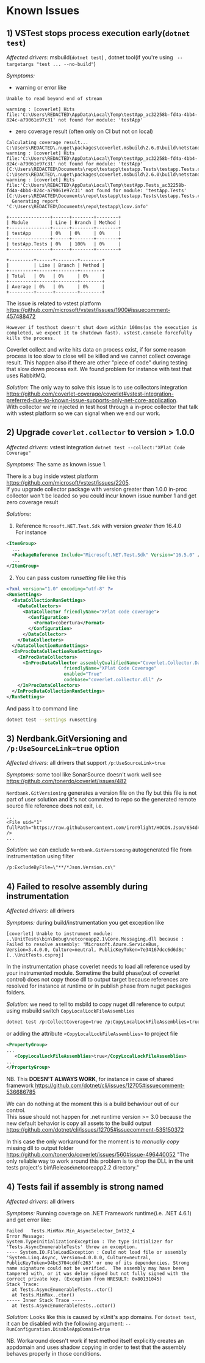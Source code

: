 # Known Issues

## 1) VSTest stops process execution early(`dotnet test`)  

*Affected drivers*: msbuild(`dotnet test`) , dotnet tool(if you're using ` --targetargs "test ... --no-build"`)  

 *Symptoms:* 
 * warning or error like

 `Unable to read beyond end of stream`  

 `warning : [coverlet] Hits file:'C:\Users\REDACTED\AppData\Local\Temp\testApp_ac32258b-fd4a-4bb4-824c-a79061e97c31' not found for module: 'testApp'`

 *  zero coverage result (often only on CI but not on local)  
```
Calculating coverage result...
C:\Users\REDACTED\.nuget\packages\coverlet.msbuild\2.6.0\build\netstandard2.0\coverlet.msbuild.targets(21,5): warning : [coverlet] Hits file:'C:\Users\REDACTED\AppData\Local\Temp\testApp_ac32258b-fd4a-4bb4-824c-a79061e97c31' not found for module: 'testApp' [C:\Users\REDACTED\Documents\repo\testapp\testapp.Tests\testapp.Tests.csproj]
C:\Users\REDACTED\.nuget\packages\coverlet.msbuild\2.6.0\build\netstandard2.0\coverlet.msbuild.targets(21,5): warning : [coverlet] Hits file:'C:\Users\REDACTED\AppData\Local\Temp\testApp.Tests_ac32258b-fd4a-4bb4-824c-a79061e97c31' not found for module: 'testApp.Tests' [C:\Users\REDACTED\Documents\repo\testapp\testapp.Tests\testapp.Tests.csproj]
  Generating report 'C:\Users\REDACTED\Documents\repo\testapp\lcov.info'

+---------------+------+--------+--------+
| Module        | Line | Branch | Method |
+---------------+------+--------+--------+
| testApp       | 0%   | 0%     | 0%     |
+---------------+------+--------+--------+
| testApp.Tests | 0%   | 100%   | 0%     |
+---------------+------+--------+--------+

+---------+------+--------+--------+
|         | Line | Branch | Method |
+---------+------+--------+--------+
| Total   | 0%   | 0%     | 0%     |
+---------+------+--------+--------+
| Average | 0%   | 0%     | 0%     |
+---------+------+--------+--------+
```

The issue is related to vstest platform https://github.com/microsoft/vstest/issues/1900#issuecomment-457488472  
```
However if testhost doesn't shut down within 100ms(as the execution is completed, we expect it to shutdown fast). vstest.console forcefully kills the process.
```

Coverlet collect and write hits data on process exist, if for some reason process is too slow to close will be killed and we cannot collect coverage result.
This happen also if there are other "piece of code" during testing that slow down process exit.
We found problem for instance with test that uses RabbitMQ.

*Solution:* 
The only way to solve this issue is to use collectors integration https://github.com/coverlet-coverage/coverlet#vstest-integration-preferred-due-to-known-issue-supports-only-net-core-application.  
With collector we're injected in test host through a in-proc collector that talk with vstest platform so we can signal when we end our work.  

## 2) Upgrade `coverlet.collector` to version > 1.0.0

*Affected drivers*: vstest integration `dotnet test --collect:"XPlat Code Coverage"`  

 *Symptoms:* The same as known issue 1.  

There is a bug inside vstest platform https://github.com/microsoft/vstest/issues/2205.  
If you upgrade collector package with version greater than 1.0.0 in-proc collector won't be loaded so you could incur known issue number 1 and get zero coverage result

*Solutions:*   
1) Reference `Mcrosoft.NET.Test.Sdk` with version *greater than* 16.4.0  
For instance
```xml
<ItemGroup>
  ...
  <PackageReference Include="Microsoft.NET.Test.Sdk" Version="16.5.0" />
  ...
</ItemGroup>
```
2) You can pass custom *runsetting* file like this
```xml
<?xml version="1.0" encoding="utf-8" ?>
<RunSettings>
  <DataCollectionRunSettings>
    <DataCollectors>
      <DataCollector friendlyName="XPlat code coverage">
        <Configuration>
          <Format>cobertura</Format>
        </Configuration>
      </DataCollector>
    </DataCollectors>
  </DataCollectionRunSettings>
  <InProcDataCollectionRunSettings>
    <InProcDataCollectors>
      <InProcDataCollector assemblyQualifiedName="Coverlet.Collector.DataCollection.CoverletInProcDataCollector, coverlet.collector, Version=1.1.0.0, Culture=neutral, PublicKeyToken=null"
                     friendlyName="XPlat Code Coverage"
                     enabled="True"
                     codebase="coverlet.collector.dll" />
    </InProcDataCollectors>
  </InProcDataCollectionRunSettings>
</RunSettings>
```
And pass it to command line
```bash
dotnet test --settings runsetting
```
## 3) Nerdbank.GitVersioning and `/p:UseSourceLink=true` option

*Affected drivers*: all drivers that support `/p:UseSourceLink=true`

 *Symptoms:* some tool like SonarSource doesn't work well see https://github.com/tonerdo/coverlet/issues/482

 `Nerdbank.GitVersioning` generates a version file on the fly but this file is not part of user solution and it's not commited to repo so the generated remote source file reference does not exit, i.e.
 ```
 ...
 <File uid="1" fullPath="https://raw.githubusercontent.com/iron9light/HOCON.Json/654d4ea8ec524f72027e2b2d324aad9acf80b710/src/Hocon.Json/obj/Release/netstandard2.0/Hocon.Json.Version.cs" />
 ...
 ```

 *Solution:* we can exclude `Nerdbank.GitVersioning` autogenerated file from instrumentation using filter
 ```bash
 /p:ExcludeByFile=\"**/*Json.Version.cs\"
 ```
## 4) Failed to resolve assembly during instrumentation

*Affected drivers*: all drivers

 *Symptoms:* during build/instrumentation you get exception like
 ```
 [coverlet] Unable to instrument module: ..\UnitTests\bin\Debug\netcoreapp2.1\Core.Messaging.dll because : Failed to resolve assembly: 'Microsoft.Azure.ServiceBus, Version=3.4.0.0, Culture=neutral, PublicKeyToken=7e34167dcc6d6d8c' [..\UnitTests.csproj]
 ```

 In the instrumentation phase coverlet needs to load all reference used by your instrumented module. Sometime the build phase(out of coverlet control) does not copy those dll to output target because references are resolved for instance at runtime or in publish phase from nuget packages folders.

 *Solution:* we need to tell to msbild to copy nuget dll reference to output using msbuild switch `CopyLocalLockFileAssemblies`
 ```bash
 dotnet test /p:CollectCoverage=true /p:CopyLocalLockFileAssemblies=true
 ```
 or adding the attribute `<CopyLocalLockFileAssemblies>` to project 
 file
 ```xml
 <PropertyGroup>
 ...
    <CopyLocalLockFileAssemblies>true</CopyLocalLockFileAssemblies>
 ...
</PropertyGroup>
 ```
 NB. This **DOESN'T ALWAYS WORK**, for instance in case of shared framework https://github.com/dotnet/cli/issues/12705#issuecomment-536686785

 We can do nothing at the moment this is a build behaviour out of our control.  
 This issue should not happen for .net runtime version >= 3.0 because the new default behavior is copy all assets to the build output https://github.com/dotnet/cli/issues/12705#issuecomment-535150372  

 In this case the only workaround for the moment is to *manually copy* missing dll to output folder https://github.com/tonerdo/coverlet/issues/560#issue-496440052 "The only reliable way to work around this problem is to drop the DLL in the unit tests project's bin\Release\netcoreapp2.2 directory."

 ## 4) Tests fail if assembly is strong named

 *Affected drivers*: all drivers  

 *Symptoms:* Running coverage on .NET Framework runtime(i.e. .NET 4.6.1) and get error like:
 ```
 Failed   Tests.MinMax.Min_AsyncSelector_Int32_4
Error Message:
 System.TypeInitializationException : The type initializer for 'Tests.AsyncEnumerableTests' threw an exception.
---- System.IO.FileLoadException : Could not load file or assembly 'System.Linq.Async, Version=4.0.0.0, Culture=neutral, PublicKeyToken=94bc3704cddfc263' or one of its dependencies. Strong name signature could not be verified.  The assembly may have been tampered with, or it was delay signed but not fully signed with the correct private key. (Exception from HRESULT: 0x80131045)
Stack Trace:
   at Tests.AsyncEnumerableTests..ctor()
   at Tests.MinMax..ctor()
----- Inner Stack Trace -----
   at Tests.AsyncEnumerableTests..cctor()
 ```

  *Solution:* Looks like this is caused by xUnit's app domains. For `dotnet test`, it can be disabled with the following argument: `-- RunConfiguration.DisableAppDomain=true`

  NB. Workaround doesn't work if test method itself explicitly creates an appdomain and uses shadow copying in order to test that the assembly behaves properly in those conditions.



